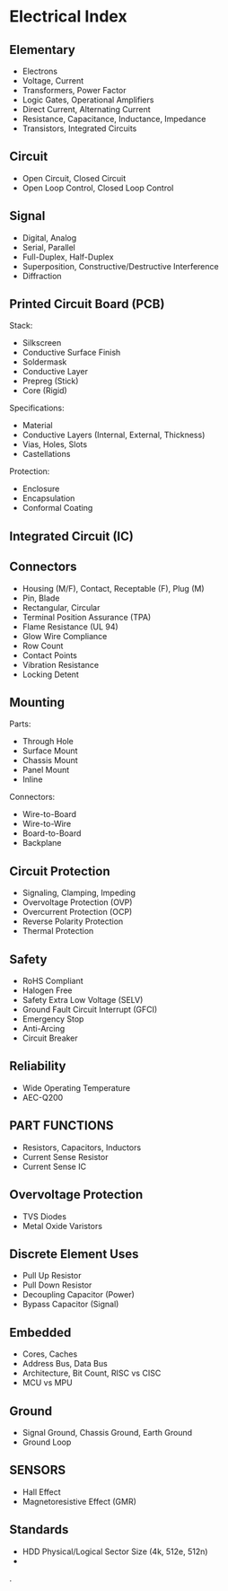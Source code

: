 # Electrical Index

## Elementary

* Electrons
* Voltage, Current
* Transformers, Power Factor
* Logic Gates, Operational Amplifiers
* Direct Current, Alternating Current
* Resistance, Capacitance, Inductance, Impedance
* Transistors, Integrated Circuits

## Circuit

* Open Circuit, Closed Circuit
* Open Loop Control, Closed Loop Control

## Signal 

* Digital, Analog
* Serial, Parallel
* Full-Duplex, Half-Duplex
* Superposition, Constructive/Destructive Interference
* Diffraction

## Printed Circuit Board (PCB)

Stack:

* Silkscreen
* Conductive Surface Finish
* Soldermask
* Conductive Layer
* Prepreg (Stick)
* Core (Rigid)

Specifications:

* Material
* Conductive Layers (Internal, External, Thickness)
* Vias, Holes, Slots
* Castellations

Protection:

* Enclosure
* Encapsulation
* Conformal Coating

## Integrated Circuit (IC)

## Connectors

* Housing (M/F), Contact, Receptable (F), Plug (M)
* Pin, Blade
* Rectangular, Circular
* Terminal Position Assurance (TPA)
* Flame Resistance (UL 94)
* Glow Wire Compliance
* Row Count
* Contact Points
* Vibration Resistance
* Locking Detent

## Mounting

Parts:

* Through Hole
* Surface Mount
* Chassis Mount
* Panel Mount
* Inline

Connectors:

* Wire-to-Board
* Wire-to-Wire
* Board-to-Board
* Backplane

## Circuit Protection

* Signaling, Clamping, Impeding
* Overvoltage Protection (OVP)
* Overcurrent Protection (OCP)
* Reverse Polarity Protection
* Thermal Protection

## Safety

* RoHS Compliant
* Halogen Free
* Safety Extra Low Voltage (SELV)
* Ground Fault Circuit Interrupt (GFCI)
* Emergency Stop
* Anti-Arcing
* Circuit Breaker

## Reliability

* Wide Operating Temperature
* AEC-Q200

## PART FUNCTIONS

* Resistors, Capacitors, Inductors
* Current Sense Resistor
* Current Sense IC

## Overvoltage Protection

* TVS Diodes
* Metal Oxide Varistors

## Discrete Element Uses

* Pull Up Resistor
* Pull Down Resistor
* Decoupling Capacitor (Power)
* Bypass Capacitor (Signal)

## Embedded

* Cores, Caches
* Address Bus, Data Bus
* Architecture, Bit Count, RISC vs CISC
* MCU vs MPU

## Ground

* Signal Ground, Chassis Ground, Earth Ground
* Ground Loop

## SENSORS

* Hall Effect
* Magnetoresistive Effect (GMR)

## Standards

* HDD Physical/Logical Sector Size (4k, 512e, 512n)
* 





.

